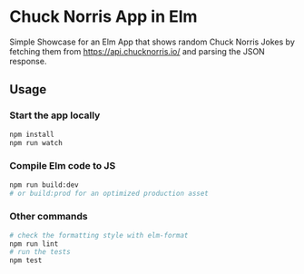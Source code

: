 # Chuck Norris App in Elm

Simple Showcase for an Elm App that shows random Chuck Norris Jokes by fetching them from 
https://api.chucknorris.io/ and parsing the JSON response.

## Usage

### Start the app locally

```bash
npm install
npm run watch
```

### Compile Elm code to JS

```bash
npm run build:dev
# or build:prod for an optimized production asset
```

### Other commands

```bash
# check the formatting style with elm-format
npm run lint
# run the tests
npm test
```
